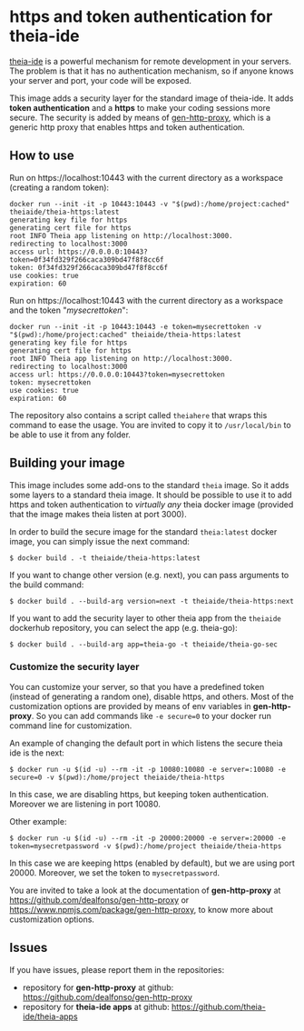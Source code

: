 # https and token authentication for theia-ide

[theia-ide](https://hub.docker.com/r/theiaide/theia) is a powerful mechanism for remote development in your servers. The problem is that it has no authentication mechanism, so if anyone knows your server and port, your code will be exposed.

This image adds a security layer for the standard image of theia-ide. It adds **token authentication** and a **https** to make your coding sessions more secure. The security is added by means of [gen-http-proxy](https://www.npmjs.com/package/gen-http-proxy), which is a generic http proxy that enables https and token authentication.

## How to use

Run on https://localhost:10443 with the current directory as a workspace (creating a random token):

```console
docker run --init -it -p 10443:10443 -v "$(pwd):/home/project:cached" theiaide/theia-https:latest
generating key file for https
generating cert file for https
root INFO Theia app listening on http://localhost:3000.
redirecting to localhost:3000
access url: https://0.0.0.0:10443?token=0f34fd329f266caca309bd47f8f8cc6f
token: 0f34fd329f266caca309bd47f8f8cc6f
use cookies: true
expiration: 60
```

Run on https://localhost:10443 with the current directory as a workspace and the token "_mysecrettoken_":

```console
docker run --init -it -p 10443:10443 -e token=mysecrettoken -v "$(pwd):/home/project:cached" theiaide/theia-https:latest
generating key file for https
generating cert file for https
root INFO Theia app listening on http://localhost:3000.
redirecting to localhost:3000
access url: https://0.0.0.0:10443?token=mysecrettoken
token: mysecrettoken
use cookies: true
expiration: 60
```

The repository also contains a script called `theiahere` that wraps this command to ease the usage. You are invited to copy it to `/usr/local/bin` to be able to use it from any folder.

## Building your image

This image includes some add-ons to the standard `theia` image. So it adds some layers to a standard theia image. It should be possible to use it to add https and token authentication to _virtually any_ theia docker image (provided that the image makes theia listen at port 3000). 

In order to build the secure image for the standard `theia:latest` docker image, you can simply issue the next command:

```console
$ docker build . -t theiaide/theia-https:latest
```

If you want to change other version (e.g. next), you can pass arguments to the build command:

```console
$ docker build . --build-arg version=next -t theiaide/theia-https:next
```

If you want to add the security layer to other theia app from the `theiaide` dockerhub repository, you can select the app (e.g. theia-go):

```console
$ docker build . --build-arg app=theia-go -t theiaide/theia-go-sec
```

### Customize the security layer

You can customize your server, so that you have a predefined token (instead of generating a random one), disable https, and others. Most of the customization options are provided by means of env variables in **gen-http-proxy**. So you can add commands like `-e secure=0` to your docker run command line for customization.

An example of changing the default port in which listens the secure theia ide is the next:

```
$ docker run -u $(id -u) --rm -it -p 10080:10080 -e server=:10080 -e secure=0 -v $(pwd):/home/project theiaide/theia-https
```

In this case, we are disabling https, but keeping token authentication. Moreover we are listening in port 10080.

Other example:

```
$ docker run -u $(id -u) --rm -it -p 20000:20000 -e server=:20000 -e token=mysecretpassword -v $(pwd):/home/project theiaide/theia-https
```

In this case we are keeping https (enabled by default), but we are using port 20000. Moreover, we set the token to `mysecretpassword`.

You are invited to take a look at the documentation of **gen-http-proxy** at https://github.com/dealfonso/gen-http-proxy or https://www.npmjs.com/package/gen-http-proxy, to know more about customization options.

## Issues

If you have issues, please report them in the repositories:

- repository for **gen-http-proxy** at github: https://github.com/dealfonso/gen-http-proxy
- repository for **theia-ide apps** at github: https://github.com/theia-ide/theia-apps